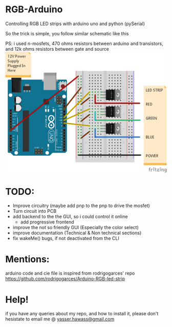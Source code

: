 # RGB-Arduino
Controlling RGB LED strips with arduino uno and python (pySerial)

So the trick is simple, you follow similar schematic like this

PS: i used n-mosfets, 470 ohms resistors between arduino and transistors, and 12k ohms resistors between gate and source
![alt text](https://github.com/YasserHawass/RGB-Arduino/blob/master/docs/RGB_LED_Strip_bb.png)


# TODO:
- Improve circuitry (maybe add pnp to the pnp to drive the mosfet)
- Turn circuit into PCB
- add backend to the the GUI, so i could control it online
  - add progressive frontend
- improve the not so friendly GUI (Especially the color select)
- improve documentation (Technical & Non technical sections)
- fix wakeMe() bugs, if not deactivated from the CLI

# Mentions:

arduino code and cie file is inspired from rodrigogarces' repo
https://github.com/rodrigogarces/Arduino-RGB-led-strip

# Help!
if you have any queries about my repo, and how to install it, please don't hesistate to email me @
yasser.hawass@gmail.com
